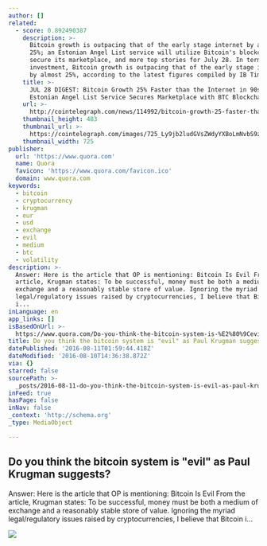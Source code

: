 ```yaml
---
author: []
related:
  - score: 0.892490387
    description: >-
      Bitcoin growth is outpacing that of the early stage internet by almost
      25%; an Estonian Angel List service will utilize Bitcoin's blockchain to
      secure its marketplace, and more top stories for July 28. In terms of
      investment, Bitcoin growth is outpacing that of the early stage internet
      by almost 25%, according to the latest figures compiled by IB Times UK.
    title: >-
      JUL 28 DIGEST: Bitcoin Growth 25% Faster than the Internet in 90s;
      Estonian Angel List Service Secures Marketplace with BTC Blockchain
    url: >-
      http://cointelegraph.com/news/114992/bitcoin-growth-25-faster-than-the-internet-in-90s-estonian-angel-list-service-secures-marketplace-with-btc-blockchain
    thumbnail_height: 483
    thumbnail_url: >-
      https://cointelegraph.com/images/725_Ly9jb2ludGVsZWdyYXBoLmNvbS9zdG9yYWdlL3VwbG9hZHMvdmlldy85OTE5MjU5NTUxNmEyZDIxZWMxOTZiZWQzNjI2MjQ0NS5wbmc=.jpg
    thumbnail_width: 725
publisher:
  url: 'https://www.quora.com'
  name: Quora
  favicon: 'https://www.quora.com/favicon.ico'
  domain: www.quora.com
keywords:
  - bitcoin
  - cryptocurrency
  - krugman
  - eur
  - usd
  - exchange
  - evil
  - medium
  - btc
  - volatility
description: >-
  Answer: Here is the article that OP is mentioning: Bitcoin Is Evil From the
  article, Krugman states: To be successful, money must be both a medium of
  exchange and a reasonably stable store of value. Ignoring the myriad
  legal/regulatory issues raised by cryptocurrencies, I believe that Bitcoin
  i...
inLanguage: en
app_links: []
isBasedOnUrl: >-
  https://www.quora.com/Do-you-think-the-bitcoin-system-is-%E2%80%9Cevil%E2%80%9D-as-Paul-Krugman-suggests
title: Do you think the bitcoin system is "evil" as Paul Krugman suggests?
datePublished: '2016-08-11T01:59:44.418Z'
dateModified: '2016-08-10T14:36:38.872Z'
via: {}
starred: false
sourcePath: >-
  _posts/2016-08-11-do-you-think-the-bitcoin-system-is-evil-as-paul-krugman-su.md
inFeed: true
hasPage: false
inNav: false
_context: 'http://schema.org'
_type: MediaObject

---
```

<article style=""><h1>Do you think the bitcoin system is "evil" as Paul Krugman suggests?</h1><p>Answer: Here is the article that OP is mentioning: Bitcoin Is Evil From the article, Krugman states: To be successful, money must be both a medium of exchange and a reasonably stable store of value. Ignoring the myriad legal/regulatory issues raised by cryptocurrencies, I believe that Bitcoin i...</p><img src="https://qsf.ec.quoracdn.net/-images.new_grid.fb_share_default.png2801ad8885530345.png" /></article>